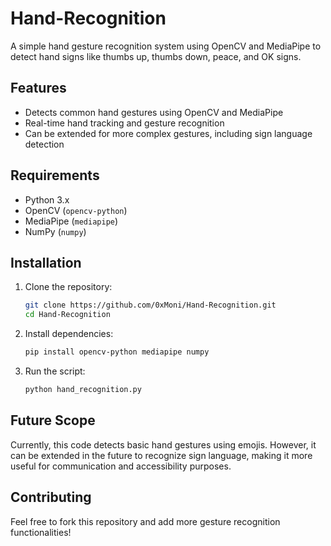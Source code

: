 
# Hand-Recognition  

A simple hand gesture recognition system using OpenCV and MediaPipe to detect hand signs like thumbs up, thumbs down, peace, and OK signs.  

## Features  
- Detects common hand gestures using OpenCV and MediaPipe  
- Real-time hand tracking and gesture recognition  
- Can be extended for more complex gestures, including sign language detection  

## Requirements
- Python 3.x  
- OpenCV (`opencv-python`)  
- MediaPipe (`mediapipe`)  
- NumPy (`numpy`)
  
## Installation  
1. Clone the repository:  
   ```bash
   git clone https://github.com/0xMoni/Hand-Recognition.git
   cd Hand-Recognition
   ```  
2. Install dependencies:  
   ```bash
   pip install opencv-python mediapipe numpy
   ```  
3. Run the script:  
   ```bash
   python hand_recognition.py
   ```  

## Future Scope  
Currently, this code detects basic hand gestures using emojis. However, it can be extended in the future to recognize sign language, making it more useful for communication and accessibility purposes.  

## Contributing  
Feel free to fork this repository and add more gesture recognition functionalities!  

